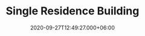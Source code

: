 ---
title: Single Residence Building
date: 2020-09-27T12:49:27.000+06:00
thumbnail: images/project_residence/thumb.jpg
service: Design, Modeling, Rendering
# Client: Damascus University
shortDescription: single residence building project that was subject to strict government regulations. The building included structure columns and was divided into three different squares of houses, with duplexes on the top floor. The design adhered to the specific rules and guidelines set by the government, ensuring compliance with all necessary regulations. Despite the limitations, the architect was able to create a functional and visually appealing design that met the needs of the project.
challenge: Lorem ipsum dolor sit amet, consetetur sadipscing elitr, sed diam nonumy
  eirmod tempor invidunt ut labore et dolore magna aliquyam erat, sed diam voluptua
  vero eos et accusam et justo duo dolores et ea rebum. Stet clita kasd gubergren.
solution: Lorem ipsum dolor sit amet, consetetur sadipscing elitr, sed diam nonumy
  eirmod tempor invidunt ut labore et dolore magna aliquyam erat, sed diam voluptua
  vero eos et accusam et justo duo dolores et ea rebum. Stet clita kasd gubergren.
slideShowImages: [images/project1/1.jpg,images/project1/2.jpg,images/project1/3.jpg,images/project1/3.jpg,images/project1/3.jpg]
showChallenge: "false"
showSolution: "false"
showChallengeAndSolution: "false"

---